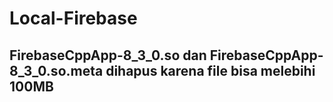 # Local-Firebase
## FirebaseCppApp-8_3_0.so dan FirebaseCppApp-8_3_0.so.meta dihapus karena file bisa melebihi 100MB
